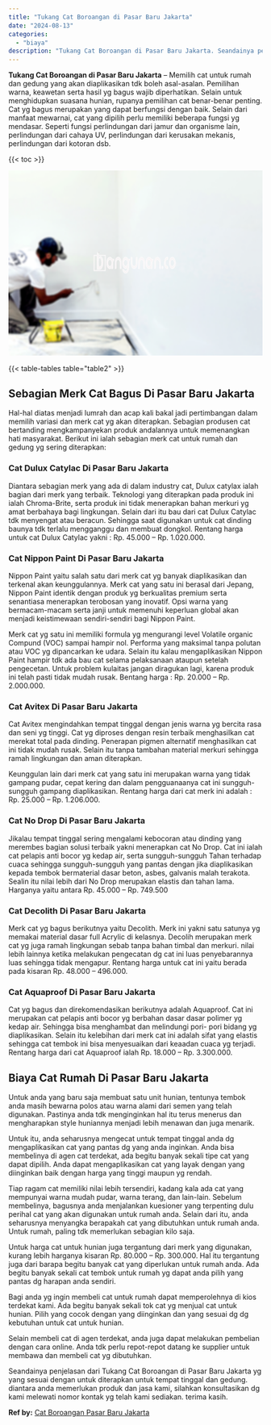 ```yaml
---
title: "Tukang Cat Boroangan di Pasar Baru Jakarta"
date: "2024-08-13"
categories: 
  - "biaya"
description: "Tukang Cat Boroangan di Pasar Baru Jakarta. Seandainya penjelasan dari Tukang Cat Boroangan di Pasar Baru Jakarta yg yang sesuai dengan untuk diterapkan untu..."
---
```


**Tukang Cat Boroangan di Pasar Baru Jakarta** – Memilih cat untuk rumah dan gedung yang akan diaplikasikan tdk boleh asal-asalan. Pemilihan warna, keawetan serta hasil yg bagus wajib diperhatikan. Selain untuk menghidupkan suasana hunian, rupanya pemilihan cat benar-benar penting. Cat yg bagus merupakan yang dapat berfungsi dengan baik. Selain dari manfaat mewarnai, cat yang dipilih perlu memiliki beberapa fungsi yg mendasar. Seperti fungsi perlindungan dari jamur dan organisme lain, perlindungan dari cahaya UV, perlindungan dari kerusakan mekanis, perlindungan dari kotoran dsb.

{{< toc >}}

![Tukang Cat Boroangan di Pasar Baru Jakarta](/images/jasa-cat-murah41.png)

{{< table-tables table="table2" >}}

## Sebagian Merk Cat Bagus Di Pasar Baru Jakarta

Hal-hal diatas menjadi lumrah dan acap kali bakal jadi pertimbangan dalam memilih variasi dan merk cat yg akan diterapkan. Sebagian produsen cat bertanding mengkampanyekan produk andalannya untuk memenangkan hati masyarakat. Berikut ini ialah sebagian merk cat untuk rumah dan gedung yg sering diterapkan:

### Cat Dulux Catylac Di Pasar Baru Jakarta

Diantara sebagian merk yang ada di dalam industry cat, Dulux catylax ialah bagian dari merk yang terbaik. Teknologi yang diterapkan pada produk ini ialah Chroma-Brite, serta produk ini tidak menerapkan bahan merkuri yg amat berbahaya bagi lingkungan. Selain dari itu bau dari cat Dulux Catylac tdk menyengat atau beracun. Sehingga saat digunakan untuk cat dinding baunya tdk terlalu mengganggu dan membuat dongkol. Rentang harga untuk cat Dulux Catylac yakni : Rp. 45.000 – Rp. 1.020.000.

### Cat Nippon Paint Di Pasar Baru Jakarta

Nippon Paint yaitu salah satu dari merk cat yg banyak diaplikasikan dan terkenal akan keunggulannya. Merk cat yang satu ini berasal dari Jepang, Nippon Paint identik dengan produk yg berkualitas premium serta senantiasa menerapkan terobosan yang inovatif. Opsi warna yang bermacam-macam serta janji untuk memenuhi keperluan global akan menjadi keistimewaan sendiri-sendiri bagi Nippon Paint.

Merk cat yg satu ini memiliki formula yg mengurangi level Volatile organic Compund (VOC) sampai hampir nol. Performa yang maksimal tanpa polutan atau VOC yg dipancarkan ke udara. Selain itu kalau mengaplikasikan Nippon Paint hampir tdk ada bau cat selama pelaksanaan ataupun setelah pengecetan. Untuk problem kulaitas jangan diragukan lagi, karena produk ini telah pasti tidak mudah rusak. Bentang harga : Rp. 20.000 – Rp. 2.000.000.

### Cat Avitex Di Pasar Baru Jakarta

Cat Avitex mengindahkan tempat tinggal dengan jenis warna yg bercita rasa dan seni yg tinggi. Cat yg diproses dengan resin terbaik menghasilkan cat merekat total pada dinding. Penerapan pigmen alternatif menghasilkan cat ini tidak mudah rusak. Selain itu tanpa tambahan material merkuri sehingga ramah lingkungan dan aman diterapkan.

Keunggulan lain dari merk cat yang satu ini merupakan warna yang tidak gampang pudar, cepat kering dan dalam pengguanaanya cat ini sungguh-sungguh gampang diaplikasikan. Rentang harga dari cat merk ini adalah : Rp. 25.000 – Rp. 1.206.000.

### Cat No Drop Di Pasar Baru Jakarta

Jikalau tempat tinggal sering mengalami kebocoran atau dinding yang merembes bagian solusi terbaik yakni menerapkan cat No Drop. Cat ini ialah cat pelapis anti bocor yg kedap air, serta sungguh-sungguh Tahan terhadap cuaca sehingga sungguh-sungguh yang pantas dengan jika diaplikasikan kepada tembok bermaterial dasar beton, asbes, galvanis malah terakota. Sealin itu nilai lebih dari No Drop merupakan elastis dan tahan lama. Harganya yaitu antara Rp. 45.000 – Rp. 749.500

### Cat Decolith Di Pasar Baru Jakarta

Merk cat yg bagus berikutnya yaitu Decolith. Merk ini yakni satu satunya yg memakai material dasar full Acrylic di kelasnya. Decolih merupakan merk cat yg juga ramah lingkungan sebab tanpa bahan timbal dan merkuri. nilai lebih lainnya ketika melakukan pengecatan dg cat ini luas penyebarannya luas sehingga tidak mengapur. Rentang harga untuk cat ini yaitu berada pada kisaran Rp. 48.000 – 496.000.

### Cat Aquaproof Di Pasar Baru Jakarta

Cat yg bagus dan direkomendasikan berikutnya adalah Aquaproof. Cat ini merupakan cat pelapis anti bocor yg berbahan dasar dasar polimer yg kedap air. Sehingga bisa menghambat dan melindungi pori- pori bidang yg diaplikasikan. Selain itu kelebihan dari merk cat ini adalah sifat yang elastis sehingga cat tembok ini bisa menyesuaikan dari keaadan cuaca yg terjadi. Rentang harga dari cat Aquaproof ialah Rp. 18.000 – Rp. 3.300.000.

## Biaya Cat Rumah Di Pasar Baru Jakarta

Untuk anda yang baru saja membuat satu unit hunian, tentunya tembok anda masih bewarna polos atau warna alami dari semen yang telah digunakan. Pastinya anda tdk menginginkan hal itu terus menerus dan mengharapkan style huniannya menjadi lebih menawan dan juga menarik.

Untuk itu, anda seharusnya mengecat untuk tempat tinggal anda dg mengaplikasikan cat yang pantas dg yang anda inginkan. Anda bisa membelinya di agen cat terdekat, ada begitu banyak sekali tipe cat yang dapat dipilih. Anda dapat mengaplikasikan cat yang layak dengan yang diinginkan baik dengan harga yang tinggi maupun yg rendah.

Tiap ragam cat memiliki nilai lebih tersendiri, kadang kala ada cat yang mempunyai warna mudah pudar, warna terang, dan lain-lain. Sebelum membelinya, bagusnya anda menjalankan kuesioner yang terpenting dulu perihal cat yang akan digunakan untuk rumah anda. Selain dari itu, anda seharusnya menyangka berapakah cat yang dibutuhkan untuk rumah anda. Untuk rumah, paling tdk memerlukan sebagian kilo saja.

Untuk harga cat untuk hunian juga tergantung dari merk yang digunakan, kurang lebih harganya kisaran Rp. 80.000 – Rp. 300.000. Hal itu tergantung juga dari barapa begitu banyak cat yang diperlukan untuk rumah anda. Ada begitu banyak sekali cat tembok untuk rumah yg dapat anda pilih yang pantas dg harapan anda sendiri.

Bagi anda yg ingin membeli cat untuk rumah dapat memperolehnya di kios terdekat kami. Ada begitu banyak sekali tok cat yg menjual cat untuk hunian. Pilih yang cocok dengan yang diinginkan dan yang sesuai dg dg kebutuhan untuk cat untuk hunian.

Selain membeli cat di agen terdekat, anda juga dapat melakukan pembelian dengan cara online. Anda tdk perlu repot-repot datang ke supplier untuk membawa dan membeli cat yg dibutuhkan.

Seandainya penjelasan dari Tukang Cat Boroangan di Pasar Baru Jakarta yg yang sesuai dengan untuk diterapkan untuk tempat tinggal dan gedung. diantara anda memerlukan produk dan jasa kami, silahkan konsultasikan dg kami melewati nomor kontak yg telah kami sediakan. terima kasih.

**Ref by:** [Cat Boroangan Pasar Baru Jakarta](https://id.wikipedia.org/wiki/Cat)
